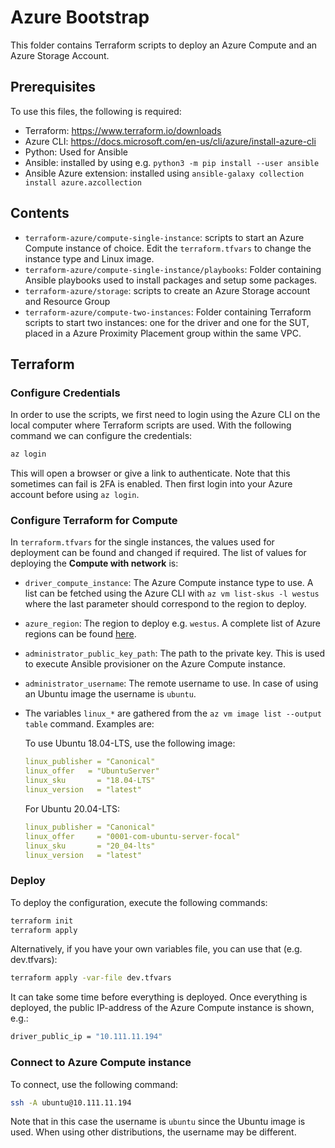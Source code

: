 # Azure Bootstrap

This folder contains Terraform scripts to deploy an Azure Compute and an Azure Storage Account.

## Prerequisites

To use this files, the following is required:

- Terraform: https://www.terraform.io/downloads
- Azure CLI: https://docs.microsoft.com/en-us/cli/azure/install-azure-cli
- Python: Used for Ansible
- Ansible: installed by using e.g. `python3 -m pip install --user ansible`
- Ansible Azure extension: installed using `ansible-galaxy collection install azure.azcollection`

## Contents

- `terraform-azure/compute-single-instance`: scripts to start an Azure Compute instance of choice. Edit the `terraform.tfvars` to change the instance type and Linux image.
- `terraform-azure/compute-single-instance/playbooks`: Folder containing Ansible playbooks used to install packages and setup some packages.
- `terraform-azure/storage`: scripts to create an Azure Storage account and Resource Group
- `terraform-azure/compute-two-instances`: Folder containing Terraform scripts to start two instances: one for the driver and one for the SUT, placed in a Azure Proximity Placement group within the same VPC.

## Terraform

### Configure Credentials

In order to use the scripts, we first need to login using the Azure CLI on the local computer where Terraform scripts are used. With the following command we can configure the credentials:

```bash
az login
```

This will open a browser or give a link to authenticate. Note that this sometimes can fail is 2FA is enabled. Then first login into your Azure account before using `az login`.

### Configure Terraform for Compute

In `terraform.tfvars` for the single instances, the values used for deployment can be found and changed if required. The list of values for deploying the **Compute with network** is:

- `driver_compute_instance`: The Azure Compute instance type to use. A list can be fetched using the Azure CLI with `az vm list-skus -l westus` where the last parameter should correspond to the region to deploy.
- `azure_region`: The region to deploy e.g. `westus`. A complete list of Azure regions can be found [here](https://docs.microsoft.com/en-us/azure/availability-zones/az-overview).
- `administrator_public_key_path`: The path to the private key. This is used to execute Ansible provisioner on the Azure Compute instance.
- `administrator_username`: The remote username to use. In case of using an Ubuntu image the username is `ubuntu`.

- The variables `linux_*` are gathered from the `az vm image list --output table` command. Examples are:

  To use Ubuntu 18.04-LTS, use the following image:

  ```yaml
  linux_publisher = "Canonical"
  linux_offer 	= "UbuntuServer"
  linux_sku       = "18.04-LTS"
  linux_version   = "latest"
  ```

  For Ubuntu 20.04-LTS:

  ```yaml
  linux_publisher = "Canonical"
  linux_offer     = "0001-com-ubuntu-server-focal"
  linux_sku       = "20_04-lts"
  linux_version   = "latest"
  ```

### Deploy

To deploy the configuration, execute the following commands:

```bash
terraform init
terraform apply
```

Alternatively, if you have your own variables file, you can use that (e.g. dev.tfvars):

```bash
terraform apply -var-file dev.tfvars
```

It can take some time before everything is deployed. Once everything is deployed, the public IP-address of the Azure Compute instance is shown, e.g.:

```bash
driver_public_ip = "10.111.11.194"
```

### Connect to Azure Compute instance

To connect, use the following command:

```bash
ssh -A ubuntu@10.111.11.194
```

Note that in this case the username is `ubuntu` since the Ubuntu image is used. When using other distributions, the username may be different.

